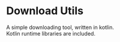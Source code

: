 # Download Utils
A simple downloading tool, written in kotlin.  
Kotlin runtime libraries are included.  
<!--
Maven at https://covid-trump.github.io/io/github/teddyxlandlee/download-utils/  
```groovy
repositories {
    maven {
        name = "COVID-Trump"
        url = "https://covid-trump.github.io"
    }
}
dependencies {
    implementation 'io.github.teddyxlandlee:download-utils:0.1.2'
}
```
Maven has not been fully initialized-->
